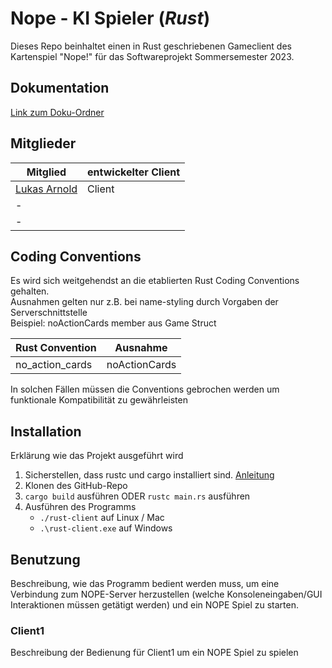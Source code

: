 # Nope - KI Spieler (_Rust_)

Dieses Repo beinhaltet einen in Rust geschriebenen Gameclient des Kartenspiel "Nope!" für das Softwareprojekt Sommersemester 2023.



## Dokumentation
[Link zum Doku-Ordner](doc)


## Mitglieder
| Mitglied                                      | entwickelter Client | 
|-----------------------------------------------|---------------------|
| [Lukas Arnold](https://github.com/JudiTeller) | Client              |
| -                                             | 
| -                                             | 

## Coding Conventions
Es wird sich weitgehendst an die etablierten Rust Coding Conventions gehalten. <br>
Ausnahmen gelten nur z.B. bei name-styling durch Vorgaben der Serverschnittstelle <br>
Beispiel: noActionCards member aus Game Struct<br>

| Rust Convention | Ausnahme      |
|-----------------|---------------|
| no_action_cards | noActionCards |

In solchen Fällen müssen die Conventions gebrochen werden um funktionale Kompatibilität zu gewährleisten

## Installation

Erklärung wie das Projekt ausgeführt wird

1. Sicherstellen, dass rustc und cargo installiert sind. [Anleitung](https://www.rust-lang.org/tools/install)
2. Klonen des GitHub-Repo
3. `cargo build` ausführen ODER `rustc main.rs` ausführen 
4. Ausführen des Programms
   - `./rust-client` auf Linux / Mac
   - `.\rust-client.exe` auf Windows


## Benutzung
<!--- TODO --->
Beschreibung, wie das Programm bedient werden muss, um eine Verbindung zum NOPE-Server herzustellen (welche Konsoleneingaben/GUI Interaktionen müssen getätigt werden) und ein NOPE Spiel zu starten.

### Client1
Beschreibung der Bedienung für Client1 um ein NOPE Spiel zu spielen
